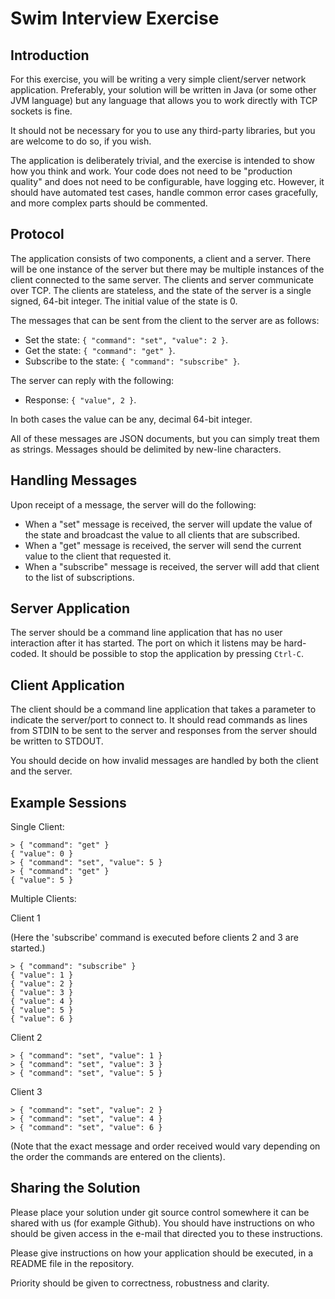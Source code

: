 Swim Interview Exercise
=======================

Introduction
------------
For this exercise, you will be writing a very simple client/server network application. Preferably, your solution will be written in Java (or some other JVM language) but any language that allows you to work directly with TCP sockets is fine.

It should not be necessary for you to use any third-party libraries, but you are welcome to do so, if you wish.

The application is deliberately trivial, and the exercise is intended to show how you think and work. Your code does not need to be "production quality" and does not need to be configurable, have logging etc. However, it should have automated test cases, handle common error cases gracefully, and more complex parts should be commented.


Protocol
--------

The application consists of two components, a client and a server. There will be one instance of the server but there may be multiple instances of the client connected to the same server. The clients and server communicate over TCP. The clients are stateless, and the state of the server is a single signed, 64-bit integer. The initial value of the state is 0.

The messages that can be sent from the client to the server are as follows:

- Set the state: `{ "command": "set", "value": 2 }`.
- Get the state: `{ "command": "get" }`.
- Subscribe to the state: `{ "command": "subscribe" }`.

The server can reply with the following:

- Response: `{ "value", 2 }`.

In both cases the value can be any, decimal 64-bit integer.

All of these messages are JSON documents, but you can simply treat them as strings. Messages should be delimited by new-line characters.

Handling Messages
-----------------

Upon receipt of a message, the server will do the following:
- When a "set" message is received, the server will update the value of the state and broadcast the value to all clients that are subscribed.
- When a "get" message is received, the server will send the current value to the client that requested it.
- When a "subscribe" message is received, the server will add that client to the list of subscriptions.

Server Application
------------------

The server should be a command line application that has no user interaction after it has started. The port on which it listens may be hard-coded. It should be possible to stop the application by pressing `Ctrl-C`.

Client Application
------------------

The client should be a command line application that takes a parameter to indicate the server/port to connect to. It should read commands as lines from STDIN to be sent to the server and responses from the server should be written to STDOUT.

You should decide on how invalid messages are handled by both the client and the server.

Example Sessions
----------------

Single Client:
```
> { "command": "get" }
{ "value": 0 }
> { "command": "set", "value": 5 }
> { "command": "get" }
{ "value": 5 }
```

Multiple Clients:

Client 1

(Here the 'subscribe' command is executed before clients 2 and 3 are started.)

```
> { "command": "subscribe" }
{ "value": 1 }
{ "value": 2 }
{ "value": 3 }
{ "value": 4 }
{ "value": 5 }
{ "value": 6 }
```

Client 2
```
> { "command": "set", "value": 1 }
> { "command": "set", "value": 3 }
> { "command": "set", "value": 5 }
```

Client 3
```
> { "command": "set", "value": 2 }
> { "command": "set", "value": 4 }
> { "command": "set", "value": 6 }
```

(Note that the exact message and order received would vary depending on the order the commands are entered on the clients).

Sharing the Solution
--------------------
Please place your solution under git source control somewhere it can be shared with us (for example Github). You should have instructions on who should be given access in the e-mail that directed you to these instructions.

Please give instructions on how your application should be executed, in a README file in the repository.

Priority should be given to correctness, robustness and clarity.
